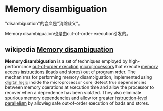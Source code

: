 # Memory disambiguation

"disambiguation"的含义是"消除歧义"。

Memory disambiguation也是由out-of-order-execution引发的。



## wikipedia [Memory disambiguation](https://en.wikipedia.org/wiki/Memory_disambiguation)

**Memory disambiguation** is a set of techniques employed by high-performance [out-of-order execution](https://en.wikipedia.org/wiki/Out-of-order_execution) [microprocessors](https://en.wikipedia.org/wiki/Microprocessor) that execute [memory](https://en.wikipedia.org/wiki/Primary_storage) access [instructions](https://en.wikipedia.org/wiki/Instruction_(computer_science)) (loads and stores) out of program order. The mechanisms for performing memory disambiguation, implemented using [digital logic](https://en.wikipedia.org/wiki/Digital_circuit) inside the microprocessor core, detect true dependencies between memory operations at execution time and allow the processor to recover when a dependence has been violated. They also eliminate spurious memory dependencies and allow for greater [instruction-level parallelism](https://en.wikipedia.org/wiki/Instruction-level_parallelism) by allowing safe out-of-order execution of loads and stores.